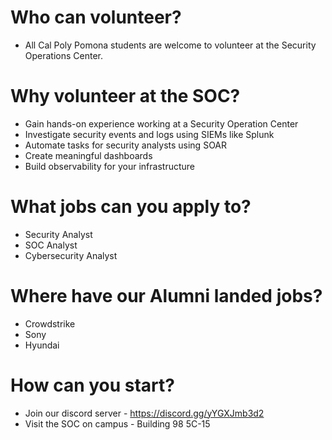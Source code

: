 # Who can volunteer?
- All Cal Poly Pomona students are welcome to volunteer at the Security Operations Center.

# Why volunteer at the SOC? 
- Gain hands-on experience working at a Security Operation Center
- Investigate security events and logs using SIEMs like Splunk
- Automate tasks for security analysts using SOAR
- Create meaningful dashboards
- Build observability for your infrastructure

# What jobs can you apply to?
- Security Analyst
- SOC Analyst
- Cybersecurity Analyst

# Where have our Alumni landed jobs?
- Crowdstrike
- Sony
- Hyundai

# How can you start?
- Join our discord server - https://discord.gg/yYGXJmb3d2
- Visit the SOC on campus - Building 98 5C-15